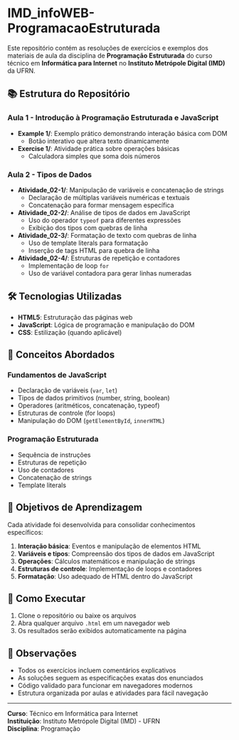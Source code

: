 # IMD_infoWEB-ProgramacaoEstruturada

Este repositório contém as resoluções de exercícios e exemplos dos materiais de aula da disciplina de **Programação Estruturada** do curso técnico em **Informática para Internet** no **Instituto Metrópole Digital (IMD)** da UFRN.

## 📚 Estrutura do Repositório

### Aula 1 - Introdução à Programação Estruturada e JavaScript
- **Example 1/**: Exemplo prático demonstrando interação básica com DOM
  - Botão interativo que altera texto dinamicamente
- **Exercise 1/**: Atividade prática sobre operações básicas
  - Calculadora simples que soma dois números

### Aula 2 - Tipos de Dados
- **Atividade_02-1/**: Manipulação de variáveis e concatenação de strings
  - Declaração de múltiplas variáveis numéricas e textuais
  - Concatenação para formar mensagem específica
- **Atividade_02-2/**: Análise de tipos de dados em JavaScript
  - Uso do operador `typeof` para diferentes expressões
  - Exibição dos tipos com quebras de linha
- **Atividade_02-3/**: Formatação de texto com quebras de linha
  - Uso de template literals para formatação
  - Inserção de tags HTML para quebra de linha
- **Atividade_02-4/**: Estruturas de repetição e contadores
  - Implementação de loop `for`
  - Uso de variável contadora para gerar linhas numeradas

## 🛠️ Tecnologias Utilizadas

- **HTML5**: Estruturação das páginas web
- **JavaScript**: Lógica de programação e manipulação do DOM
- **CSS**: Estilização (quando aplicável)

## 📖 Conceitos Abordados

### Fundamentos de JavaScript
- Declaração de variáveis (`var`, `let`)
- Tipos de dados primitivos (number, string, boolean)
- Operadores (aritméticos, concatenação, typeof)
- Estruturas de controle (for loops)
- Manipulação do DOM (`getElementById`, `innerHTML`)

### Programação Estruturada
- Sequência de instruções
- Estruturas de repetição
- Uso de contadores
- Concatenação de strings
- Template literals

## 🎯 Objetivos de Aprendizagem

Cada atividade foi desenvolvida para consolidar conhecimentos específicos:

1. **Interação básica**: Eventos e manipulação de elementos HTML
2. **Variáveis e tipos**: Compreensão dos tipos de dados em JavaScript
3. **Operações**: Cálculos matemáticos e manipulação de strings
4. **Estruturas de controle**: Implementação de loops e contadores
5. **Formatação**: Uso adequado de HTML dentro do JavaScript

## 🚀 Como Executar

1. Clone o repositório ou baixe os arquivos
2. Abra qualquer arquivo `.html` em um navegador web
3. Os resultados serão exibidos automaticamente na página

## 📝 Observações

- Todos os exercícios incluem comentários explicativos
- As soluções seguem as especificações exatas dos enunciados
- Código validado para funcionar em navegadores modernos
- Estrutura organizada por aulas e atividades para fácil navegação

---

**Curso**: Técnico em Informática para Internet  
**Instituição**: Instituto Metrópole Digital (IMD) - UFRN  
**Disciplina**: Programação
